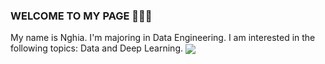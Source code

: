 ### WELCOME TO MY PAGE 👋👋👋
My name is Nghia. I'm majoring in Data Engineering. I am interested in the following topics: Data and Deep Learning.
<a href="https://github.com/HuuNghia1406/Python-for-Data-Analyst.git">  <img align="center" src="https://github-readme-stats.vercel.app/api/pin/?username=HuuNghia1406&repo=Python-for-Data-Analyst&theme=radical" />
</a>
